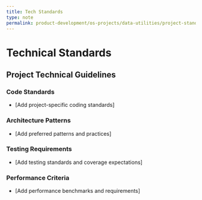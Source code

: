 ```yaml
---
title: Tech Standards
type: note
permalink: product-development/os-projects/data-utilities/project-standards-and-dev-notes/tech-standards
---
```


# Technical Standards

## Project Technical Guidelines

### Code Standards
- [Add project-specific coding standards]

### Architecture Patterns
- [Add preferred patterns and practices]

### Testing Requirements
- [Add testing standards and coverage expectations]

### Performance Criteria
- [Add performance benchmarks and requirements]